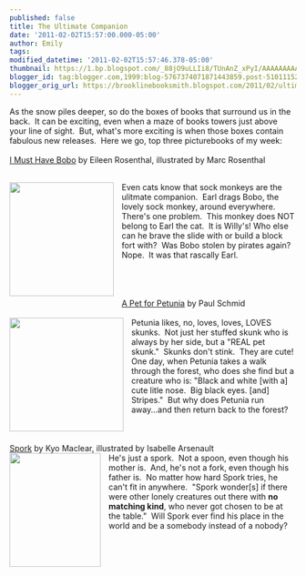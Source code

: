 ```yaml
---
published: false
title: The Ultimate Companion
date: '2011-02-02T15:57:00.000-05:00'
author: Emily
tags: 
modified_datetime: '2011-02-02T15:57:46.378-05:00'
thumbnail: https://1.bp.blogspot.com/_88jO9uLLIi8/TUnAnZ_xPyI/AAAAAAAAAN4/iRFr14s7qXw/s72-c/9781442403772.jpg
blogger_id: tag:blogger.com,1999:blog-5767374071871443859.post-5101115276001047433
blogger_orig_url: https://brooklinebooksmith.blogspot.com/2011/02/ultimate-companion.html
---
```


As the snow piles deeper, so do the boxes of books that surround us in the back.&nbsp; It can be exciting, even when a maze of books towers just above your line of sight.&nbsp; But, what's more exciting is when those boxes contain fabulous new releases.&nbsp; Here we go, top three picturebooks of my week:<br /><br /><a href="https://www.brooklinebooksmith-shop.com/book/9781442403772">I Must Have Bobo</a> by Eileen Rosenthal, illustrated by Marc Rosenthal<br /><br /><div class="separator" style="clear: both; text-align: center;"><a href="https://1.bp.blogspot.com/_88jO9uLLIi8/TUnAnZ_xPyI/AAAAAAAAAN4/iRFr14s7qXw/s1600/9781442403772.jpg" imageanchor="1" style="clear: left; cssfloat: left; float: left; margin-bottom: 1em; margin-right: 1em;"><img border="0" height="200" s5="true" src="https://1.bp.blogspot.com/_88jO9uLLIi8/TUnAnZ_xPyI/AAAAAAAAAN4/iRFr14s7qXw/s200/9781442403772.jpg" width="183" /></a></div>Even cats know that sock monkeys are the ulitmate companion.&nbsp; Earl drags Bobo, the lovely sock monkey, around everywhere.&nbsp; There's one problem.&nbsp; This monkey does NOT belong to Earl the cat.&nbsp; It is Willy's! Who else can he brave the slide with or build a block fort with?&nbsp; Was Bobo stolen by pirates again?&nbsp; Nope.&nbsp; It was that rascally Earl.<br /><br /><br /><br /><br /><a href="https://www.brooklinebooksmith-shop.com/book/9780061963315">A Pet for Petunia</a> by Paul Schmid<br /><br /><div class="separator" style="clear: both; text-align: center;"><a href="https://1.bp.blogspot.com/_88jO9uLLIi8/TUnCHOAyTVI/AAAAAAAAAN8/P8_rAQMwBSw/s1600/51kGZh4bg4L__SL500_AA300_.jpg" imageanchor="1" style="clear: left; cssfloat: left; float: left; margin-bottom: 1em; margin-right: 1em;"><img border="0" height="200" s5="true" src="https://1.bp.blogspot.com/_88jO9uLLIi8/TUnCHOAyTVI/AAAAAAAAAN8/P8_rAQMwBSw/s200/51kGZh4bg4L__SL500_AA300_.jpg" width="200" /></a></div>Petunia likes, no, loves, loves, LOVES skunks.&nbsp; Not just her stuffed skunk who is always by her side, but a "REAL pet skunk."&nbsp; Skunks don't stink.&nbsp; They are cute!&nbsp; One day, when Petunia takes a walk through the forest, who does she find but&nbsp;a creature who is:&nbsp;"Black and white [with a] cute litle nose.&nbsp; Big black eyes. [and] Stripes."&nbsp; But why does Petunia run away...and then return back to the forest?<br /><br /><br /><br /><a href="https://www.brooklinebooksmith-shop.com/book/9781553377368">Spork</a> by Kyo Maclear, illustrated by Isabelle Arsenault<br /><div class="separator" style="clear: both; text-align: center;"><a href="https://3.bp.blogspot.com/_88jO9uLLIi8/TUnDi2pgquI/AAAAAAAAAOE/5limPsNqtdM/s1600/9781553377368.jpg" imageanchor="1" style="clear: left; cssfloat: left; float: left; margin-bottom: 1em; margin-right: 1em;"><img border="0" height="200" s5="true" src="https://3.bp.blogspot.com/_88jO9uLLIi8/TUnDi2pgquI/AAAAAAAAAOE/5limPsNqtdM/s200/9781553377368.jpg" width="160" /></a></div>He's just a spork.&nbsp; Not a spoon, even though his mother is.&nbsp; And, he's not a fork, even though his father is.&nbsp; No matter how hard Spork tries, he can't fit in anywhere.&nbsp; "Spork wonder[s] if there were other lonely creatures out there with <strong>no matching kind</strong>, who never got chosen to be at the table."&nbsp; Will Spork ever find his place in the world and be a somebody instead of a nobody?